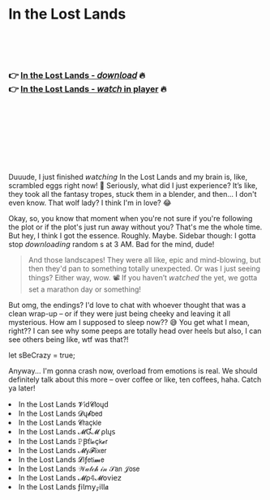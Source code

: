 <h1>In the Lost Lands</h1>

<br><br><br>

<h3>👉 <a href="https://Dions-derzebrballto1986.github.io/mcpeaqdgzq/">In the Lost Lands - 𝘥𝘰𝘸𝘯𝘭𝘰𝘢𝘥</a> 🔥<br>
👉 <a href="https://Dions-derzebrballto1986.github.io/mcpeaqdgzq/">In the Lost Lands - 𝘸𝘢𝘵𝘤𝘩 in player</a> 🔥
</h3>



<br><br><br><br><br><br><br>


Duuude, I just finished 𝘸𝘢𝘵𝘤𝘩𝘪𝘯𝘨 In the Lost Lands and my brain is, like, scrambled eggs right now! 🥴 Seriously, what did I just experience? It’s like, they took all the fantasy tropes, stuck them in a blender, and then... I don't even know. That wolf lady? I think I'm in love? 😂

Okay, so, you know that moment when you're not sure if you're following the plot or if the plot's just run away without you? That's me the whole time. But hey, I think I got the essence. Roughly. Maybe. Sidebar though: I gotta stop 𝘥𝘰𝘸𝘯𝘭𝘰𝘢𝘥𝘪𝘯𝘨 random  s at 3 AM. Bad for the mind, dude!

> And those landscapes! They were all like, epic and mind-blowing, but then they'd pan to something totally unexpected. Or was I just seeing things? Either way, wow. 📽️ If you haven’t 𝘸𝘢𝘵𝘤𝘩𝘦𝘥 the   yet, we gotta set a marathon day or something!

But omg, the endings? I'd love to chat with whoever thought that was a clean wrap-up – or if they were just being cheeky and leaving it all mysterious. How am I supposed to sleep now?? 😅 You get what I mean, right?? I can see why some peeps are totally head over heels but also, I can see others being like, wtf was that?!

let  sBeCrazy = true;

Anyway... I'm gonna crash now, overload from   emotions is real. We should definitely talk about this more – over coffee or like, ten coffees, haha. Catch ya later!

<li>In the Lost Lands 𝓥𝗂ԁ𝓒𝗅𝗈ųԁ</li>
<li>In the Lost Lands 𝓓ų𝓫𝖻𝖾𝖽</li>
<li>In the Lost Lands 𝓒𝗋𝖺ç𝗄𝗅𝖾</li>
<li>In the Lost Lands 𝓜Ɠ𝓜 ρ𝗅ų𝗌</li>
<li>In the Lost Lands 𝙿Ꞵť𝗅𝓸ç𝗄𝓮𝗋</li>
<li>In the Lost Lands 𝓜𝗒𝓕𝗅𝗂𝗑𝖾𝗋</li>
<li>In the Lost Lands 𝓛𝗂ƒ𝖾𝗍𝗂𝓶𝖾</li>
<li>In the Lost Lands 𝒲𝒶𝓉𝒸𝒽 𝒾𝓃 𝒮𝖺𝗇 𝒥𝗈𝗌𝖾</li>
<li>In the Lost Lands 𝓜ρ𝟜𝓜𝗈ν𝗂𝖾𝗓</li>
<li>In the Lost Lands ƒ𝗂𝗅𝗆𝗒𝓏𝗂𝗅𝗅𝖆</li>
